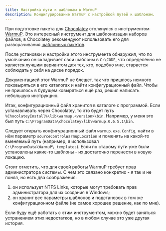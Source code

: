 ```yaml
---
title: Настройка пути к шаблонам в WarmuP
description: Конфигурирование WarmuP с настройкой путей к шаблонам.
---
```


При подготовке пакета для [Chocolatey](http://chocolatey.org/) столкнулся с инструментом [WarmuP](https://github.com/chucknorris/warmup). Это интересный инструмент для шаблонизации наборов файлов, в Chocolatey рекомендуют использовать его для разворачивания [шаблонных пакетов](https://github.com/chocolatey/chocolateytemplates/).

После установки и настройки этого инструмента обнаружил, что по умолчанию он складывает свои шаблоны в `C:\CODE`, что определённо не является лучшим вариантом для тех, кто, подобно мне, старается соблюдать у себя на диске порядок.

Документацией этот WarmuP не блещет, так что пришлось немного поковыряться в его каталогах и найти конфигурационный файл. Чтобы не пришлось в будущем ковыряться ещё раз, решил написать небольшую инструкцию.

Итак, конфигурационный файл хранится в каталоге с программой. Если устанавливать через Chocolatey, то это будет путь `%ChocolateyInstall%\lib\warmup.<version>\bin`. Например, у меня это был путь `C:\ProgramData\chocolatey\lib\warmup.0.6.5.1\bin`.

Следует открыть конфигурационный файл `warmup.exe.Config`, найти в нём параметр `sourceControlWarmupLocation` и поменять на какой-то вменяемый путь (например, я использовал `C:\ProgramData\WarmuP\_templates`). Если по старому пути уже были установлены какие-то шаблоны - их достаточно перенести в новую локацию.

Стоит отметить, что для своей работы WarmuP требует прав администратора системы. С чем это связано конкретно - я так и не понял, но есть два соображения:

1) он использует NTFS Links, которые могут требовать прав администратора для их создания в Windows;
2) он хранит все параметры шаблонов и подстановок в том же конфигурационном файле (не самое хорошее решение, как по мне).

Если буду ещё работать с этим инструментом, можно будет заняться устранением этих недостатков, но в любом случае это уже другая история.
